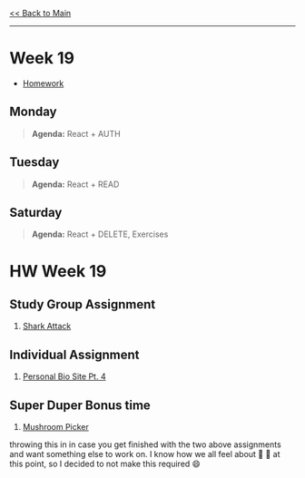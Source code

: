 [<< Back to Main](../README.md)

---
# Week 19
- [Homework](#hw-week-19)

## Monday
> **Agenda:** React + AUTH

## Tuesday
> **Agenda:** React + READ

## Saturday
> **Agenda:** React + DELETE, Exercises

# HW Week 19

## Study Group Assignment

1. [Shark Attack](https://github.com/nss-nightclass-projects/exercise-vault/blob/master/REACT_shark_attack.md)

## Individual Assignment
1. [Personal Bio Site Pt. 4](https://github.com/nss-nightclass-projects/personal-bio-site-instructions/blob/master/personal-bio-site-04.md)

## Super Duper Bonus time
1. [Mushroom Picker](https://github.com/nss-nightclass-projects/exercise-vault/blob/master/REACT_mushroom_picker.md)

throwing this in in case you get finished with the two above assignments and want something else to work on. I know how we all feel about :mushroom: :mushroom: at this point, so I decided to not make this required :smile:

